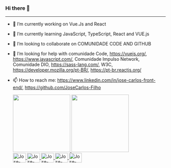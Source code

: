 ### Hi there 👋
---

- 🔭 I’m currently working on Vue.Js and React
- 🌱 I’m currently learning JavaScript, TypeScript, React and VUE.js
- 👯 I’m looking to collaborate on COMUNIDADE CODE AND GITHUB
- 🤔 I’m looking for help with comunidade Code, https://vuejs.org/, https://www.javascript.com/, Comunidade Impulso Network, Comunidade DIO, 
                                https://sass-lang.com/, W3C, https://developer.mozilla.org/pt-BR/, https://pt-br.reactjs.org/ 
- 📫 How to reach me: https://www.linkedin.com/in/jose-carlos-front-end/, https://github.com/JoseCarlos-Filho
  
  
  <div>
    <a href="[https://github.com/JoseCarlos-Filho]">
    <img height="180em" src="https://github-readme-stats.vercel.app/api?username=JoseCarlos-Filho&show_icons=true&theme=dark&include_all_commits=true&count_private=true"/>
    <img height="180em" src="https://github-readme-stats.vercel.app/api/top-langs/?username=JoseCarlos-Filho&layout=compact&langs_count=7&theme=dark"/>
  </div>
  
  <div>
    <img align="center" height="30" width="40" alt="Jose-HTML5" src="https://cdn.jsdelivr.net/gh/devicons/devicon/icons/html5/html5-original.svg" />
    <img align="center" height="30" width="40" alt="Jose-CSS3" src="https://cdn.jsdelivr.net/gh/devicons/devicon/icons/css3/css3-original.svg" />
    <img align="center" height="30" width="40" alt="Jose-JS" src="https://cdn.jsdelivr.net/gh/devicons/devicon/icons/javascript/javascript-original.svg" />
    <img align="center" height="30" width="40" alt="Jose-TS" src="https://cdn.jsdelivr.net/gh/devicons/devicon/icons/typescript/typescript-original.svg" />
    <img align="center" height="30" width="40" alt="Jose-React"src="https://cdn.jsdelivr.net/gh/devicons/devicon/icons/react/react-original-wordmark.svg" />      
  </div>

<!--
**JoseCarlos-Filho/JoseCarlos-Filho** is a ✨ _special_ ✨ repository because its `README.md` (this file) appears on your GitHub profile.

Here are some ideas to get you started:

- 🔭 I’m currently working on ...
- 🌱 I’m currently learning ...
- 👯 I’m looking to collaborate on ...
- 🤔 I’m looking for help with ...
- 💬 Ask me about ...
- 📫 How to reach me: ...
- 😄 Pronouns: ...
- ⚡ Fun fact: ...
-->
